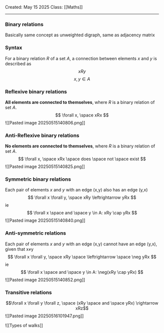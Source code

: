 Created: May 15 2025
Class: [[Maths]] 
- - -
### Binary relations
Basically same concept as unweighted digraph, same as adjacency matrix

### Syntax
For a binary relation $R$ of a set $A$, a connection between elements $x$ and $y$ is described as
$$
xRy
$$
$$
x,y\in A
$$

### Reflexive binary relations
**All elements are connected to themselves**, where $R$ is a binary relation of set $A$.
$$
\forall x, \space xRx
$$
![[Pasted image 20250515140806.png]]
### Anti-Reflexive binary relations
**No elements are connected to themselves**, where $R$ is a binary relation of set $A$.
$$
\forall x, \space xRx \space does \space not \space exist
$$
![[Pasted image 20250515140825.png]]
### Symmetric binary relations
Each pair of elements $x$ and $y$ with an edge (x,y) also has an edge (y,x)
$$
\forall x \forall y, \space xRy \leftrightarrow yRx
$$
ie
$$
\forall x \space and \space y \in A: xRy \cap yRx
$$
![[Pasted image 20250515140840.png]]
### Anti-symmetric relations
Each pair of elements $x$ and $y$ with an edge (x,y) cannot have an edge (y,x), given that x$\neq$y
$$
\forall x \forall y, \space xRy \space \leftrightarrow \space \neg yRx
$$
ie
$$
\forall x \space and \space y \in A: \neg(xRy \cap yRx) 
$$
![[Pasted image 20250515140852.png]]

### Transitive relations
$$\forall x \forall y \forall z, \space (xRy \space and \space yRx) \rightarrow xRz$$
![[Pasted image 20250516101947.png]]

![[Types of walks]]